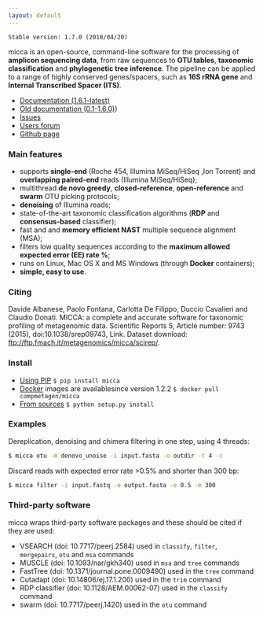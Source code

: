 ```yaml
---
layout: default
---
```


`Stable version: 1.7.0 (2018/04/20)`

micca is an open-source, command-line software for the processing of **amplicon
sequencing data**, from raw sequences to **OTU tables**, **taxonomic
classification** and **phylogenetic tree inference**. The pipeline can be
applied to a range of highly conserved genes/spacers, such as **16S rRNA gene**
and **Internal Transcribed Spacer (ITS)**.

 * [Documentation (1.6.1-latest)](https://micca.readthedocs.io)
 * [Old documentation (0.1-1.6.0)](ftp://ftp.fmach.it/metagenomics/micca/olddocs/index.html))
 * [Issues](https://github.com/compmetagen/micca/issues)
 * [Users forum](https://groups.google.com/d/forum/micca-users)
 * [Github page](https://github.com/compmetagen/micca)

### Main features
* supports **single-end** (Roche 454, Illumina MiSeq/HiSeq ,Ion Torrent) and
  **overlapping paired-end** reads (Illumina MiSeq/HiSeq);
* multithread **de novo greedy**, **closed-reference**, **open-reference** and 
  **swarm** OTU picking protocols; 
* **denoising** of Illumina reads;
* state-of-the-art taxonomic classification algorithms (**RDP** and
  **consensus-based** classifier);
* fast and and **memory efficient NAST** multiple sequence alignment (MSA); 
* filters low quality sequences according to the **maximum allowed expected
  error (EE) rate %**;
* runs on Linux, Mac OS X and MS Windows (through **Docker** containers);
* **simple, easy to use**.

### Citing
Davide Albanese, Paolo Fontana, Carlotta De Filippo, Duccio Cavalieri and
Claudio Donati. MICCA: a complete and accurate software for taxonomic profiling
of metagenomic data. Scientific Reports 5, Article number: 9743 (2015),
doi:10.1038/srep09743, Link. Dataset download:
ftp://ftp.fmach.it/metagenomics/micca/scirep/.

### Install

* [Using PIP](https://pypi.org/project/micca/) `$ pip install micca`
* [Docker](https://hub.docker.com/r/compmetagen/micca/) images are availablesince version 1.2.2 `$ docker pull compmetagen/micca`
* [From sources](https://github.com/compmetagen/micca/releases) `$ python setup.py install`

### Examples
Dereplication, denoising and chimera filtering in one step, using 4 threads:

```bash
$ micca otu -m denovo_unoise -i input.fasta -o outdir -t 4 -c
```

Discard reads with expected error rate >0.5% and shorter than 300 bp:
```bash
$ micca filter -i input.fastq -o output.fasta -e 0.5 -m 300
```

### Third-party software
micca wraps third-party software packages and these should be cited if they are used:

* VSEARCH (doi: 10.7717/peerj.2584) used in `classify`, `filter`, `mergepairs`, `otu` and `msa` commands
* MUSCLE (doi: 10.1093/nar/gkh340) used in `msa` and `tree` commands
* FastTree (doi: 10.1371/journal.pone.0009490) used in the `tree` command
* Cutadapt (doi: 10.14806/ej.17.1.200) used in the `trim` command
* RDP classifier (doi: 10.1128/AEM.00062-07) used in the `classify` command
* swarm (doi: 10.7717/peerj.1420) used in the `otu` command